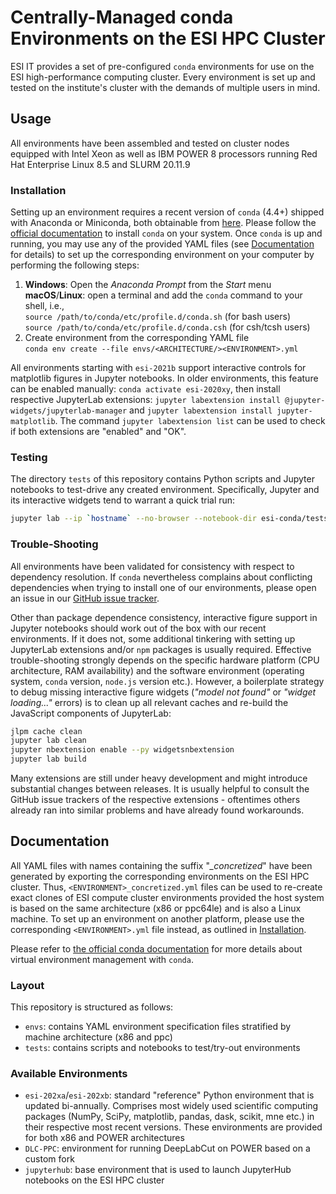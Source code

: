 <!--
SPDX-FileCopyrightText: 2024 Ernst Strüngmann Institute (ESI) for Neuroscience
in Cooperation with Max Planck Society
SPDX-License-Identifier: CC-BY-NC-SA-1.0
-->

# Centrally-Managed conda Environments on the ESI HPC Cluster

ESI IT provides a set of pre-configured `conda` environments for
use on the ESI high-performance computing cluster. Every environment is set up
and tested on the institute's cluster with the demands of multiple users in mind.

## Usage

All environments have been assembled and tested on cluster nodes equipped with Intel
Xeon as well as IBM POWER 8 processors running Red Hat Enterprise Linux 8.5 and SLURM 20.11.9

### Installation

Setting up an environment requires a recent version of `conda` (4.4+) shipped with
Anaconda or Miniconda, both obtainable from [here](https://docs.conda.io/projects/conda/en/latest/user-guide/install/download.html).
Please follow the [official documentation](https://docs.conda.io/projects/conda/en/latest/user-guide/install/index.html#installation)
to install `conda` on your system.
Once `conda` is up and running, you may use any of the provided YAML files
(see [Documentation](#Documentation) for details) to set up the corresponding
environment on your computer by performing the following steps:

1. **Windows**: Open the *Anaconda Prompt* from the *Start* menu\
   **macOS**/**Linux**: open a terminal and add the `conda` command to your shell, i.e.,\
   `source /path/to/conda/etc/profile.d/conda.sh`  (for bash users)\
   `source /path/to/conda/etc/profile.d/conda.csh` (for csh/tcsh users)
2. Create environment from the corresponding YAML file\
   `conda env create --file envs/<ARCHITECTURE/><ENVIRONMENT>.yml`

All environments starting with `esi-2021b` support interactive controls for
matplotlib figures in Jupyter notebooks. In older environments, this feature
can be enabled manually: `conda activate esi-2020xy`, then install respective
JupyterLab extensions: `jupyter labextension install @jupyter-widgets/jupyterlab-manager`
and `jupyter labextension install jupyter-matplotlib`. The command
`jupyter labextension list` can be used to check if both extensions are
"enabled" and "OK".

### Testing

The directory `tests` of this repository contains Python scripts and Jupyter
notebooks to test-drive any created environment. Specifically, Jupyter and its
interactive widgets tend to warrant a quick trial run:

```bash
jupyter lab --ip `hostname` --no-browser --notebook-dir esi-conda/tests/
```

### Trouble-Shooting

All environments have been validated for consistency with respect to dependency
resolution. If `conda` nevertheless complains about conflicting dependencies when
trying to install one of our environments, please open an issue in our
[GitHub issue tracker](https://github.com/esi-neuroscience/esi-conda/issues).

Other than package dependence consistency, interactive figure support in Jupyter
notebooks should work out of the box with our recent environments. If it does
not, some additional tinkering with setting up JupyterLab extensions and/or
`npm` packages is usually required. Effective trouble-shooting strongly
depends on the specific hardware platform (CPU architecture, RAM availability) and
the software environment (operating system, `conda` version, `node.js` version etc.).
However, a boilerplate strategy to debug missing interactive figure widgets
(*"model not found"* or *"widget loading..."* errors) is to clean up all
relevant caches and re-build the JavaScript components of JupyterLab:

```bash
jlpm cache clean
jupyter lab clean
jupyter nbextension enable --py widgetsnbextension
jupyter lab build
```

Many extensions are still under heavy development and might introduce substantial
changes between releases. It is usually helpful to consult the GitHub issue trackers
of the respective extensions - oftentimes others already ran into similar problems
and have already found workarounds.

## Documentation

All YAML files with names containing the suffix "*_concretized*" have been generated by
exporting the corresponding environments on the ESI HPC cluster. Thus,
`<ENVIRONMENT>_concretized.yml` files can be used to re-create exact clones of ESI compute cluster
environments provided the host system is based on the same architecture (x86
or ppc64le) and is also a Linux machine. To set up an environment on another
platform, please use the corresponding `<ENVIRONMENT>.yml` file instead,
as outlined in [Installation](#Installation).

Please refer to [the official conda documentation](https://docs.conda.io/projects/conda/en/latest/user-guide/tasks/manage-environments.html#sharing-an-environment) for more details about virtual environment management with `conda`.

### Layout

This repository is structured as follows:

- `envs`: contains YAML environment specification files stratified by machine
  architecture (x86 and ppc)
- `tests`: contains scripts and notebooks to test/try-out environments

### Available Environments

- `esi-202xa`/`esi-202xb`: standard "reference" Python environment that is
  updated bi-annually. Comprises most widely used scientific computing packages
  (NumPy, SciPy, matplotlib, pandas, dask, scikit, mne etc.) in their respective
  most recent versions. These environments are provided for both x86 and POWER
  architectures
- `DLC-PPC`: environment for running DeepLabCut on POWER based on a custom fork
- `jupyterhub`: base environment that is used to launch JupyterHub notebooks
   on the ESI HPC cluster
